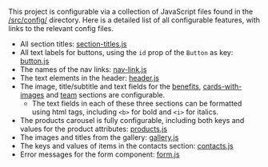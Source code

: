 This project is configurable via a collection of JavaScript files found in the [/src/config/](./src/config/) directory. Here is a detailed list of all configurable features, with links to the relevant config files.

- All section titles: [section-titles.js](src/config/section-titles.js)
- All text labels for buttons, using the `id` prop of the `Button` as key: [button.js](src/config/button.js)
- The names of the nav links: [nav-link.js](src/config/nav-bar.js) 
- The text elements in the header: [header.js](src/config/header.js)
- The image, title/subtitle and text fields for the [benefits](src/config/benefits.js), [cards-with-images](src/config/cards-with-images.js) and [team](src/config/team.js) sections are configurable.
  - The text fields in each of these three sections can be formatted using html tags, including `<b>` for bold and `<i>` for italics.
- The products carousel is fully configurable, including both keys and values for the product attributes: [products.js](src/config/products.js)
- The images and titles from the gallery: [gallery.js](src/config/gallery.js)
- The keys and values of items in the contacts section: [contacts.js](src/config/contacts.js)
- Error messages for the form component: [form.js](src/config/form.js)